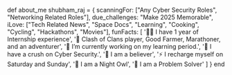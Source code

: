 def about_me
  shubham_raj = {
    scanningFor: ["Any Cyber Security Roles", "Networking Related Roles"],
    due_challenges: "Make 2025 Memorable",
    iLove: ["Tech Related News", "Space Docs", "Learning", "Cooking", "Cycling", "Hackathons", "Movies"],
    funFacts: [
      '👨‍💻 I have 1 year of Internship experience',
      '👯 Clash of Clans player, Good Farmer, Marathoner, and an adventurer',
      '🔭 I’m currently working on my learning period.',
      '🌱 I have a crush on Cyber Security.',
      '🤝 I am a believer',
      '⚡ I recharge myself on Saturday and Sunday',
      '🌙 I am a Night Owl',
      '🧩 I am a Problem Solver'
    ]
  }
end
